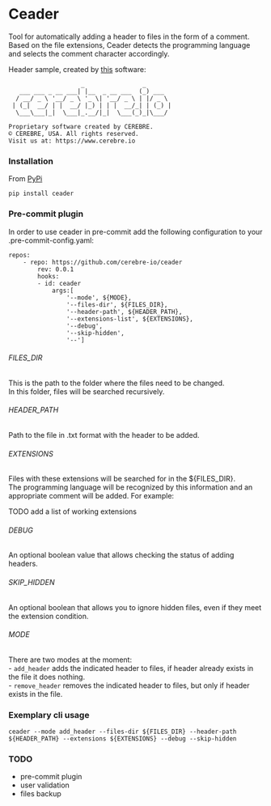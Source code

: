 # Ceader

Tool for automatically adding a header to files in the form of a comment.\
Based on the file extensions, Ceader detects the programming language and selects the comment character accordingly.

Header sample, created by [this](https://patorjk.com/software/taag/#p=display&f=Graffiti&t=Type%20Something%20) software:


```
                    _                _
   ___ ___ _ __ ___| |__  _ __ ___  (_) ___
  / __/ _ \ '__/ _ \ '_ \| '__/ _ \ | |/ _ \
 | (_|  __/ | |  __/ |_) | | |  __/_| | (_) |
  \___\___|_|  \___|_.__/|_|  \___(_)_|\___/

Proprietary software created by CEREBRE.
© CEREBRE, USA. All rights reserved.
Visit us at: https://www.cerebre.io
```



### Installation
From [PyPi](https://pypi.org/project/ceader/)
```
pip install ceader
```


### Pre-commit plugin
In order to use ceader in pre-commit add the following configuration to your .pre-commit-config.yaml:
```
repos:
    - repo: https://github.com/cerebre-io/ceader
        rev: 0.0.1
        hooks:
        - id: ceader
            args:[
                '--mode', ${MODE},
                '--files-dir', ${FILES_DIR},
                '--header-path', ${HEADER_PATH},
                '--extensions-list', ${EXTENSIONS},
                '--debug',
                '--skip-hidden',
                '--']
```
###### FILES_DIR
This is the path to the folder where the files need to be changed.\
In this folder, files will be searched recursively.

###### HEADER_PATH
Path to the file in .txt format with the header to be added.

###### EXTENSIONS
Files with these extensions will be searched for in the ${FILES_DIR}. \
The programming language will be recognized by this information and an appropriate comment will be added. For example:

TODO add a list of working extensions

###### DEBUG
An optional boolean value that allows checking the status of adding headers.

###### SKIP_HIDDEN
An optional boolean that allows you to ignore hidden files, even if they meet the extension condition.


###### MODE

There are two modes at the moment:\
    - ```add_header``` adds the indicated header to files, if header already exists in the file it does nothing.\
    - ```remove_header``` removes the indicated header to files, but only if header exists in the file.

### Exemplary cli usage
```
ceader --mode add_header --files-dir ${FILES_DIR} --header-path ${HEADER_PATH} --extensions ${EXTENSIONS} --debug --skip-hidden
```



### TODO

- pre-commit plugin
- user validation
- files backup
